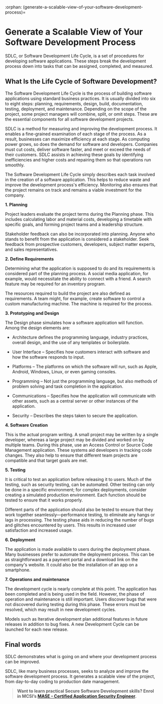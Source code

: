 :orphan:
(generate-a-scalable-view-of-your-software-development-process)=
# Generate a Scalable View of Your Software Development Process
 

SDLC, or Software Development Life Cycle, is a set of procedures for developing software applications. These steps break the development process down into tasks that can be assigned, completed, and measured.

## What Is the Life Cycle of Software Development?

The Software Development Life Cycle is the process of building software applications using standard business practices. It is usually divided into six to eight steps: planning, requirements, design, build, documentation, testing, deployment, and maintenance. Depending on the scope of the project, some project managers will combine, split, or omit steps. These are the essential components for all software development projects.

SDLC is a method for measuring and improving the development process. It enables a fine-grained examination of each stage of the process. As a result, businesses can maximize efficiency at each stage. As computing power grows, so does the demand for software and developers. Companies must cut costs, deliver software faster, and meet or exceed the needs of their customers. SDLC assists in achieving these goals by identifying inefficiencies and higher costs and repairing them so that operations run smoothly.

The Software Development Life Cycle simply describes each task involved in the creation of a software application. This helps to reduce waste and improve the development process's efficiency. Monitoring also ensures that the project remains on track and remains a viable investment for the company.

**1. Planning**

Project leaders evaluate the project terms during the Planning phase. This includes calculating labor and material costs, developing a timetable with specific goals, and forming project teams and a leadership structure.

Stakeholder feedback can also be incorporated into planning. Anyone who stands to benefit from the application is considered a stakeholder. Seek feedback from prospective customers, developers, subject matter experts, and sales representatives.

**2. Define Requirements**

Determining what the application is supposed to do and its requirements is considered part of the planning process. A social media application, for example, would necessitate the ability to connect with a friend. A search feature may be required for an inventory program.

The resources required to build the project are also defined as requirements. A team might, for example, create software to control a custom manufacturing machine. The machine is required for the process.

**3. Prototyping and Design**

The Design phase simulates how a software application will function. Among the design elements are:

- Architecture defines the programming language, industry practices, overall design, and the use of any templates or boilerplate.

- User Interface – Specifies how customers interact with software and how the software responds to input.

- Platforms – The platforms on which the software will run, such as Apple, Android, Windows, Linux, or even gaming consoles.

- Programming – Not just the programming language, but also methods of problem solving and task completion in the application.

- Communications – Specifies how the application will communicate with other assets, such as a central server or other instances of the application.

- Security – Describes the steps taken to secure the application.

**4. Software Creation**

This is the actual program writing. A small project may be written by a single developer, whereas a large project may be divided and worked on by multiple teams. During this phase, use an Access Control or Source Code Management application. These systems aid developers in tracking code changes. They also help to ensure that different team projects are compatible and that target goals are met.

**5. Testing**

It is critical to test an application before releasing it to users. Much of the testing, such as security testing, can be automated. Other testing can only be done in a specific environment; for complex deployments, consider creating a simulated production environment. Each function should be tested to ensure that it works properly. 

Different parts of the application should also be tested to ensure that they work together seamlessly—performance testing, to eliminate any hangs or lags in processing. The testing phase aids in reducing the number of bugs and glitches encountered by users. This results in increased user satisfaction and increased usage.

**6. Deployment**

The application is made available to users during the deployment phase. Many businesses prefer to automate the deployment process. This can be as straightforward as a payment portal and a download link on the company's website. It could also be the installation of an app on a smartphone.

**7. Operations and maintenance**

The development cycle is nearly complete at this point. The application has been completed and is being used in the field. However, the phase of operation and maintenance is still important. Users discover bugs that were not discovered during testing during this phase. These errors must be resolved, which may result in new development cycles.

Models such as Iterative development plan additional features in future releases in addition to bug fixes. A new Development Cycle can be launched for each new release.

## Final words

SDLC demonstrates what is going on and where your development process can be improved.

SDLC, like many business processes, seeks to analyze and improve the software development process. It generates a scalable view of the project, from day-to-day coding to production date management.

> **Want to learn practical Secure Software Development skills? Enrol in MCSI’s [MASE - Certified Application Security Engineer](https://www.mosse-institute.com/certifications/mase-certified-application-security-engineer.html).**